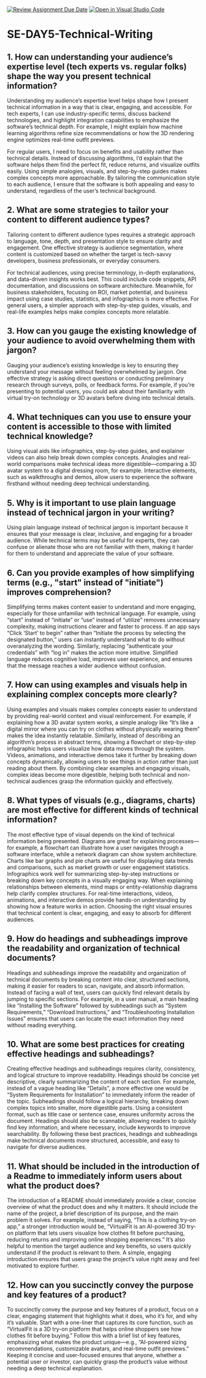 [![Review Assignment Due Date](https://classroom.github.com/assets/deadline-readme-button-22041afd0340ce965d47ae6ef1cefeee28c7c493a6346c4f15d667ab976d596c.svg)](https://classroom.github.com/a/zsAR-pyY)
[![Open in Visual Studio Code](https://classroom.github.com/assets/open-in-vscode-2e0aaae1b6195c2367325f4f02e2d04e9abb55f0b24a779b69b11b9e10269abc.svg)](https://classroom.github.com/online_ide?assignment_repo_id=18568769&assignment_repo_type=AssignmentRepo)
# SE-DAY5-Technical-Writing
## 1. How can understanding your audience’s expertise level (tech experts vs. regular folks) shape the way you present technical information?
Understanding my audience’s expertise level helps shape how I present technical information in a way that is clear, engaging, and accessible. For tech experts, I can use industry-specific terms, discuss backend technologies, and highlight integration capabilities to emphasize the software’s technical depth. For example, I might explain how machine learning algorithms refine size recommendations or how the 3D rendering engine optimizes real-time outfit previews.

For regular users, I need to focus on benefits and usability rather than technical details. Instead of discussing algorithms, I’d explain that the software helps them find the perfect fit, reduce returns, and visualize outfits easily. Using simple analogies, visuals, and step-by-step guides makes complex concepts more approachable. By tailoring the communication style to each audience, I ensure that the software is both appealing and easy to understand, regardless of the user’s technical background.

## 2. What are some strategies to tailor your content to different audience types?
Tailoring content to different audience types requires a strategic approach to language, tone, depth, and presentation style to ensure clarity and engagement. One effective strategy is audience segmentation, where content is customized based on whether the target is tech-savvy developers, business professionals, or everyday consumers.

For technical audiences, using precise terminology, in-depth explanations, and data-driven insights works best. This could include code snippets, API documentation, and discussions on software architecture. Meanwhile, for business stakeholders, focusing on ROI, market potential, and business impact using case studies, statistics, and infographics is more effective. For general users, a simpler approach with step-by-step guides, visuals, and real-life examples helps make complex concepts more relatable.

## 3. How can you gauge the existing knowledge of your audience to avoid overwhelming them with jargon?
Gauging your audience’s existing knowledge is key to ensuring they understand your message without feeling overwhelmed by jargon. One effective strategy is asking direct questions or conducting preliminary research through surveys, polls, or feedback forms. For example, if you're presenting to potential users, you could ask about their familiarity with virtual try-on technology or 3D avatars before diving into technical details.

## 4. What techniques can you use to ensure your content is accessible to those with limited technical knowledge?
Using visual aids like infographics, step-by-step guides, and explainer videos can also help break down complex concepts. Analogies and real-world comparisons make technical ideas more digestible—comparing a 3D avatar system to a digital dressing room, for example. Interactive elements, such as walkthroughs and demos, allow users to experience the software firsthand without needing deep technical understanding.

## 5. Why is it important to use plain language instead of technical jargon in your writing?
Using plain language instead of technical jargon is important because it ensures that your message is clear, inclusive, and engaging for a broader audience. While technical terms may be useful for experts, they can confuse or alienate those who are not familiar with them, making it harder for them to understand and appreciate the value of your software.

## 6. Can you provide examples of how simplifying terms (e.g., "start" instead of "initiate") improves comprehension?
Simplifying terms makes content easier to understand and more engaging, especially for those unfamiliar with technical language. For example, using “start” instead of “initiate” or “use” instead of “utilize” removes unnecessary complexity, making instructions clearer and faster to process. If an app says “Click ‘Start’ to begin” rather than “Initiate the process by selecting the designated button,” users can instantly understand what to do without overanalyzing the wording. Similarly, replacing “authenticate your credentials” with “log in” makes the action more intuitive. Simplified language reduces cognitive load, improves user experience, and ensures that the message reaches a wider audience without confusion.

## 7. How can using examples and visuals help in explaining complex concepts more clearly?
Using examples and visuals makes complex concepts easier to understand by providing real-world context and visual reinforcement. For example, if explaining how a 3D avatar system works, a simple analogy like “It’s like a digital mirror where you can try on clothes without physically wearing them” makes the idea instantly relatable. Similarly, instead of describing an algorithm’s process in abstract terms, showing a flowchart or step-by-step infographic helps users visualize how data moves through the system. Videos, animations, and interactive demos take it further by breaking down concepts dynamically, allowing users to see things in action rather than just reading about them. By combining clear examples and engaging visuals, complex ideas become more digestible, helping both technical and non-technical audiences grasp the information quickly and effectively.

## 8. What types of visuals (e.g., diagrams, charts) are most effective for different kinds of technical information?
The most effective type of visual depends on the kind of technical information being presented. Diagrams are great for explaining processes—for example, a flowchart can illustrate how a user navigates through a software interface, while a network diagram can show system architecture. Charts like bar graphs and pie charts are useful for displaying data trends and comparisons, such as market growth or user engagement statistics. Infographics work well for summarizing step-by-step instructions or breaking down key concepts in a visually engaging way. When explaining relationships between elements, mind maps or entity-relationship diagrams help clarify complex structures. For real-time interactions, videos, animations, and interactive demos provide hands-on understanding by showing how a feature works in action. Choosing the right visual ensures that technical content is clear, engaging, and easy to absorb for different audiences.

## 9. How do headings and subheadings improve the readability and organization of technical documents?
Headings and subheadings improve the readability and organization of technical documents by breaking content into clear, structured sections, making it easier for readers to scan, navigate, and absorb information. Instead of facing a wall of text, users can quickly find relevant details by jumping to specific sections. For example, in a user manual, a main heading like “Installing the Software” followed by subheadings such as “System Requirements,” “Download Instructions,” and “Troubleshooting Installation Issues” ensures that users can locate the exact information they need without reading everything.

## 10. What are some best practices for creating effective headings and subheadings?
Creating effective headings and subheadings requires clarity, consistency, and logical structure to improve readability. Headings should be concise yet descriptive, clearly summarizing the content of each section. For example, instead of a vague heading like “Details”, a more effective one would be “System Requirements for Installation” to immediately inform the reader of the topic. Subheadings should follow a logical hierarchy, breaking down complex topics into smaller, more digestible parts. Using a consistent format, such as title case or sentence case, ensures uniformity across the document. Headings should also be scannable, allowing readers to quickly find key information, and where necessary, include keywords to improve searchability. By following these best practices, headings and subheadings make technical documents more structured, accessible, and easy to navigate for diverse audiences.

## 11. What should be included in the introduction of a Readme to immediately inform users about what the product does?
The introduction of a README should immediately provide a clear, concise overview of what the product does and why it matters. It should include the name of the project, a brief description of its purpose, and the main problem it solves. For example, instead of saying, “This is a clothing try-on app,” a stronger introduction would be, “VirtualFit is an AI-powered 3D try-on platform that lets users visualize how clothes fit before purchasing, reducing returns and improving online shopping experiences.” It’s also helpful to mention the target audience and key benefits, so users quickly understand if the product is relevant to them. A simple, engaging introduction ensures that users grasp the project’s value right away and feel motivated to explore further.

## 12. How can you succinctly convey the purpose and key features of a product?
To succinctly convey the purpose and key features of a product, focus on a clear, engaging statement that highlights what it does, who it’s for, and why it’s valuable. Start with a one-liner that captures its core function, such as “VirtualFit is a 3D try-on platform that helps online shoppers see how clothes fit before buying.” Follow this with a brief list of key features, emphasizing what makes the product unique—e.g., “AI-powered sizing recommendations, customizable avatars, and real-time outfit previews.” Keeping it concise and user-focused ensures that anyone, whether a potential user or investor, can quickly grasp the product’s value without needing a deep technical explanation.

